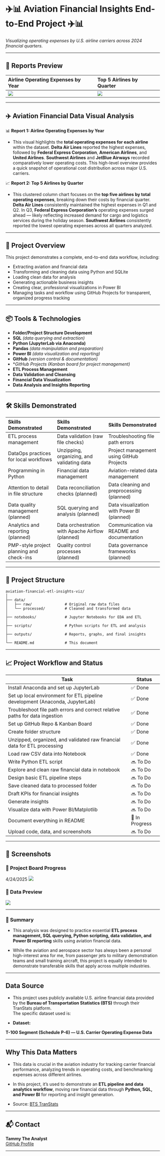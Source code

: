 #  ✈️📊 Aviation Financial Insights End-to-End Project ✈️📊
_Visualizing operating expenses by U.S. airline carriers across 2024 financial quarters._

---
## 📸 Reports Preview

| Airline Operating Expenses by Year | Top 5 Airlines by Quarter |
|:-----------------------------|:--------------------------|
| ![](https://github.com/TammyTheAnalyst/aviation-financial-etl-insights-viz/blob/main/Screenshot%20(4660).png)  | ![](https://github.com/TammyTheAnalyst/aviation-financial-etl-insights-viz/blob/main/Screenshot%20(4662).png) |

---

## ✈️ Aviation Financial Data Visual Analysis  

📊 **Report 1: Airline Operating Expenses by Year** 

- This visual highlights the **total operating expenses for each airline** within the dataset.
**Delta Air Lines** reported the highest expenses, followed by **Federal Express Corporation**, **American Airlines**, and **United Airlines**. **Southwest Airlines** and **JetBlue Airways** recorded comparatively lower operating costs. This high-level overview provides a quick snapshot of operational cost distribution across major U.S. carriers.

📈 **Report 2: Top 5 Airlines by Quarter** 

- This clustered column chart focuses on the **top five airlines by total operating expenses**, breaking down their costs by financial quarter.
**Delta Air Lines** consistently maintained the highest expenses in Q1 and Q2. In Q3, **Federal Express Corporation’s** operating expenses surged ahead — likely reflecting increased demand for cargo and logistics services during the holiday season. **Southwest Airlines** consistently reported the lowest operating expenses across all quarters analyzed.


---


## 📌 Project Overview

This project demonstrates a complete, end-to-end data workflow, including:

- Extracting aviation and financial data
- Transforming and cleaning data using Python and SQLite
- Loading clean data for analysis
- Generating actionable business insights
- Creating clear, professional visualizations in Power BI
- Managing tasks and workflow using GitHub Projects for transparent, organized progress tracking



---


## 📦 Tools & Technologies  

- **Folder/Project Structure Development**
- **SQL** *(data querying and extraction)*  
- **Python (JupyterLab via Anaconda)**  
- **Pandas** *(data manipulation and preparation)*  
- **Power BI** *(data visualization and reporting)*  
- **GitHub** *(version control & documentation)*  
- **GitHub Projects (Kanban board for project management)*  
- **ETL Process Management**  
- **Data Validation and Cleansing**  
- **Financial Data Visualization**  
- **Data Analysis and Insights Reporting**  




---


## 🛠️ Skills Demonstrated

| Skills Demonstrated                      | Skills Demonstrated                       | Skills Demonstrated                         |
|:-----------------------------------------|:-------------------------------------------|:---------------------------------------------|
| ETL process management                   | Data validation (raw file checks)          | Troubleshooting file path errors            |
| DataOps practices for local workflows    | Unzipping, organizing, and validating data | Project management using GitHub Projects    |
| Programming in Python                    | Financial data management                  | Aviation-related data management            |
| Attention to detail in file structure    | Data reconciliation checks (planned)       | Data cleaning and preprocessing (planned)   |
| Data quality management (planned)        | SQL querying and analysis (planned)        | Data visualization with Power BI (planned)  |
| Analytics and reporting (planned)        | Data orchestration with Apache Airflow (planned) | Communication via README and documentation |
| PMP-style project planning and check-ins | Quality control processes (planned)        | Data governance frameworks (planned)        |

---



## 📂 Project Structure

```
aviation-financial-etl-insights-viz/
│
├── data/
│   ├── raw/               # Original raw data files
│   └── processed/         # Cleaned and transformed data
│
├── notebooks/             # Jupyter Notebooks for EDA and ETL
│
├── scripts/               # Python scripts for ETL and analysis
│
├── outputs/               # Reports, graphs, and final insights
│
└── README.md              # This document
```



---

## 📈 Project Workflow and Status


| Task                                                               | Status         |
|--------------------------------------------------------------------|----------------|
| Install Anaconda and set up JupyterLab                             | ✅ Done         |
| Set up local environment for ETL pipeline development (Anaconda, JupyterLab) | ✅ Done         |
| Troubleshoot file path errors and correct relative paths for data ingestion | ✅ Done         |
| Set up GitHub Repo & Kanban Board                                  | ✅ Done         |
| Create folder structure                                            | ✅ Done         |
| Unzipped, organized, and validated raw financial data for ETL processing | ✅ Done         |
| Load raw CSV data into Notebook                                    | ✅ Done         |
| Write Python ETL script                                            | 🔜 To Do        |
| Explore and clean raw financial data in notebook                   | 🔜 To Do        |
| Design basic ETL pipeline steps                                    | 🔜 To Do        |
| Save cleaned data to processed folder                              | 🔜 To Do        |
| Draft KPIs for financial insights                                  | 🔜 To Do        |
| Generate insights                                                  | 🔜 To Do        |
| Visualize data with Power BI/Matplotlib                            | 🔜 To Do        |
| Document everything in README                                      | 🔄 In Progress  |
| Upload code, data, and screenshots                                 | 🔜 To Do        |



---

## 📸 Screenshots

### 📌 Project Board Progress
4/24/2025
![](https://github.com/TammyTheAnalyst/aviation-financial-etl-insights-viz/blob/main/Screenshot%20(4645).png) 



### 📌 Data Preview
![](https://github.com/TammyTheAnalyst/aviation-financial-etl-insights-viz/blob/main/Screenshot%20(4644).png)

---

### 📝 Summary 

- This analysis was designed to practice essential **ETL process management, SQL querying, Python scripting, data validation, and Power BI reporting** skills using aviation financial data.  

- While the aviation and aerospace sector has always been a personal high-interest area for me, from passenger jets to military demonstration teams and small training aircraft,
this project is equally intended to demonstrate transferable skills that apply across multiple industries.

---


## Data Source

- This project uses publicly available U.S. airline financial data provided by the **Bureau of Transportation Statistics (BTS)** through their TranStats platform.  
The specific dataset used is:

- **Dataset:**
   
**T-100 Segment (Schedule P-6) — U.S. Carrier Operating Expense Data**

---


## Why This Data Matters

- This data is crucial in the aviation industry for tracking carrier financial performance, analyzing trends in operating costs, and benchmarking expenses across different airlines.  

- In this project, it’s used to demonstrate an **ETL pipeline and data analytics workflow**, moving raw financial data through **Python, SQL, and Power BI** for reporting and insight generation.

- Source: [BTS TranStats](https://www.transtats.bts.gov/)


---

## 📬 Contact

**Tammy The Analyst**  
[GitHub Profile](https://github.com/YourUsername)



---


